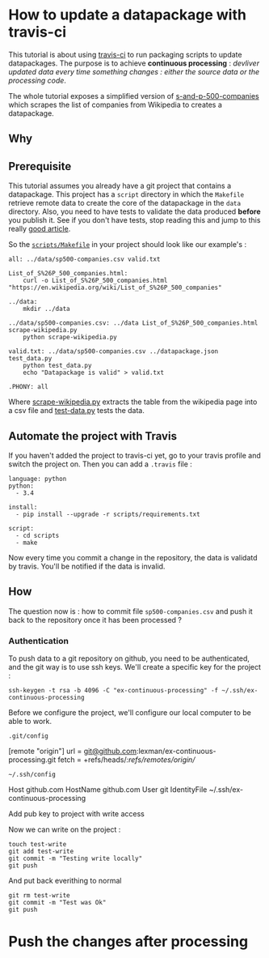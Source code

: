 # How to update a datapackage with travis-ci
This tutorial is about using [travis-ci](http://travis-ci.com) to run packaging scripts to update datapackages. The purpose is to achieve
__continuous processing__ : *devliver updated data every time something changes : either the source data or the processing code*.

The whole tutorial exposes a simplified version of [s-and-p-500-companies](http://data.okfn.org/data/core/s-and-p-500-companies) which scrapes
the list of companies from Wikipedia to creates a datapackage.



## Why


## Prerequisite
This tutorial assumes you already have a git project that contains a datapackage. This project has a ``script`` 
directory in which the ``Makefile`` retrieve remote data to create the core of the datapackage in the ``data`` directory. Also, 
you need to have tests to validate the data produced **before** you publish it. See if you don't have tests, stop reading this and jump
to this really [good article](http://okfnlabs.org/blog/2016/05/17/automated-data-validation.html).

So the [``scripts/Makefile``](scritps/Makefile) in your project should look like our example's :

    all: ../data/sp500-companies.csv valid.txt

    List_of_S%26P_500_companies.html:
        curl -o List_of_S%26P_500_companies.html "https://en.wikipedia.org/wiki/List_of_S%26P_500_companies"

    ../data:
        mkdir ../data
        
    ../data/sp500-companies.csv: ../data List_of_S%26P_500_companies.html scrape-wikipedia.py
        python scrape-wikipedia.py

    valid.txt: ../data/sp500-companies.csv ../datapackage.json test_data.py
        python test_data.py
        echo "Datapackage is valid" > valid.txt

    .PHONY: all


Where [scrape-wikipedia.py](scripts/scrape-wikipedia.py) extracts the table from the wikipedia page into a csv file and [test-data.py](scripts/test-data.py)
tests the data.

## Automate the project with Travis
If you haven't added the project to travis-ci yet, go to your travis profile and switch the project on. Then you can add a ``.travis`` file :

    language: python
    python:
      - 3.4

    install:
      - pip install --upgrade -r scripts/requirements.txt

    script:
      - cd scripts
      - make

Now every time you commit a change in the repository, the data is validatd by travis. You'll be notified if the data is invalid.

## How

The question now is : how to commit file ``sp500-companies.csv`` and push it back to the repository once it has been processed ?

### Authentication
To push data to a git repository on github, you need to be authenticated, and the git way is to use ssh keys. We'll create 
a specific key for the project :

    ssh-keygen -t rsa -b 4096 -C "ex-continuous-processing" -f ~/.ssh/ex-continuous-processing

Before we configure the project, we'll configure our local computer to be able to work.

``.git/config``

[remote "origin"]
	url = git@github.com:lexman/ex-continuous-processing.git
	fetch = +refs/heads/*:refs/remotes/origin/*

``~/.ssh/config``

Host github.com
    HostName github.com
    User git
    IdentityFile ~/.ssh/ex-continuous-processing

    
Add pub key to project with write access

Now we can write on the project :

    touch test-write
    git add test-write
    git commit -m "Testing write locally"
    git push

And put back everithing to normal

    git rm test-write
    git commit -m "Test was Ok"
    git push


# Push the changes after processing
    
    
# 
